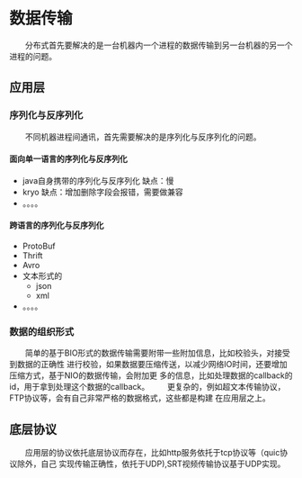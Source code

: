 # 数据传输 #
&emsp;&emsp;分布式首先要解决的是一台机器内一个进程的数据传输到另一台机器的另一个进程的问题。

## 应用层 ##
### 序列化与反序列化 ###
&emsp;&emsp;不同机器进程间通讯，首先需要解决的是序列化与反序列化的问题。  

#### 面向单一语言的序列化与反序列化 ####
- java自身携带的序列化与反序列化 缺点：慢
- kryo 缺点：增加删除字段会报错，需要做兼容
- 。。。。
#### 跨语言的序列化与反序列化 ####
- ProtoBuf
- Thrift
- Avro
- 文本形式的
    - json
    - xml
- 。。。。

### 数据的组织形式 ###
&emsp;&emsp;简单的基于BIO形式的数据传输需要附带一些附加信息，比如校验头，对接受到数据的正确性
进行校验，如果数据要压缩传送，以减少网络IO时间，还要增加压缩方式，基于NIO的数据传输，会附加更
多的信息，比如处理数据的callback的id，用于拿到处理这个数据的callback。
&emsp;&emsp;更复杂的，例如超文本传输协议，FTP协议等，会有自己非常严格的数据格式，这些都是构建
在应用层之上。

## 底层协议 ##
&emsp;&emsp;应用层的协议依托底层协议而存在，比如http服务依托于tcp协议等（quic协议除外，自己
实现传输正确性，依托于UDP),SRT视频传输协议基于UDP实现。